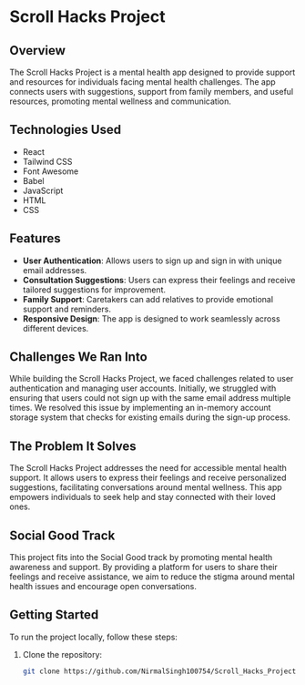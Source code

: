 # Scroll Hacks Project

## Overview

The Scroll Hacks Project is a mental health app designed to provide support and resources for individuals facing mental health challenges. The app connects users with suggestions, support from family members, and useful resources, promoting mental wellness and communication.

## Technologies Used

- React
- Tailwind CSS
- Font Awesome
- Babel
- JavaScript
- HTML
- CSS

## Features

- **User Authentication**: Allows users to sign up and sign in with unique email addresses.
- **Consultation Suggestions**: Users can express their feelings and receive tailored suggestions for improvement.
- **Family Support**: Caretakers can add relatives to provide emotional support and reminders.
- **Responsive Design**: The app is designed to work seamlessly across different devices.

## Challenges We Ran Into

While building the Scroll Hacks Project, we faced challenges related to user authentication and managing user accounts. Initially, we struggled with ensuring that users could not sign up with the same email address multiple times. We resolved this issue by implementing an in-memory account storage system that checks for existing emails during the sign-up process.

## The Problem It Solves

The Scroll Hacks Project addresses the need for accessible mental health support. It allows users to express their feelings and receive personalized suggestions, facilitating conversations around mental wellness. This app empowers individuals to seek help and stay connected with their loved ones.

## Social Good Track

This project fits into the Social Good track by promoting mental health awareness and support. By providing a platform for users to share their feelings and receive assistance, we aim to reduce the stigma around mental health issues and encourage open conversations.

## Getting Started

To run the project locally, follow these steps:

1. Clone the repository:
   ```bash
   git clone https://github.com/NirmalSingh100754/Scroll_Hacks_Project.git
